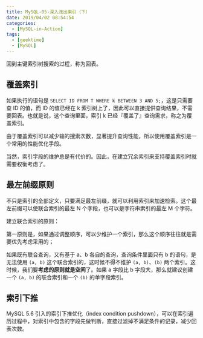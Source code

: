 ```yaml
---
title: MySQL-05-深入浅出索引（下）
date: 2019/04/02 08:54:54
categories: 
  - [MySQL-in-Action]
tags: 
  - [geektime]
  - [MySQL]
---
```


回到主键索引树搜索的过程，称为回表。

<!-- more -->

## 覆盖索引

如果执行的语句是 `SELECT ID FROM T WHERE k BETWEEN 3 AND 5;`，这是只需要查 ID 的值，而 ID 的值已经在 k 索引树上了，因此可以直接提供查询结果，不需要回表。也就是说，这个查询里面，索引 k 已经『覆盖了』查询需求，称之为覆盖索引。

由于覆盖索引可以减少输的搜索次数，显著提升查询性能，所以使用覆盖索引是一个常用的性能优化手段。

当然，索引字段的维护总是有代价的。因此，在建立冗余索引来支持覆盖索引时就需要权衡考虑了。

## 最左前缀原则

不只是索引的全部定义，只要满足最左前缀，就可以利用索引来加速检索。这个最左前缀可以使联合索引的最左 N 个字段，也可以是字符串索引的最左 M 个字符。

建立联合索引的原则：

第一原则是，如果通过调整顺序，可以少维护一个索引，那么这个顺序往往就是需要优先考虑采用的；

如果既有联合查询，又有基于 a、b 各自的查询，查询条件里面只有 b 的语句，是无法使用 `(a, b)` 这个联合索引的，这时候不得不维护 `(a, b)`、`(b)` 两个索引。这时候，我们要**考虑的原则就是空间**了。如果 a 字段比 b 字段大，那么就建议创建一个 `(a, b)` 的联合索引和一个 `(b)` 的单字段索引。

## 索引下推

MySQL 5.6 引入的索引下推优化（index condition pushdown），可以在索引遍历过程中，对索引中包含的字段先做判断，直接过滤掉不满足条件的记录，减少回表次数。


